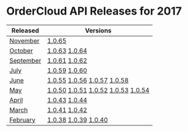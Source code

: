 # OrderCloud API Releases for 2017
| Released | Versions |
|---|---|
| [November](November/README.md) | [1.0.65](/November/v65.md)  |
| [October](October/README.md) | [1.0.63](/October/v63.md)  [1.0.64](/October/v64.md)  |
| [September](September/README.md) | [1.0.61](/September/v61.md)  [1.0.62](/September/v62.md)  |
| [July](July/README.md) | [1.0.59](/July/v59.md)  [1.0.60](/July/v60.md)  |
| [June](June/README.md) | [1.0.55](/June/v55.md)  [1.0.56](/June/v56.md)  [1.0.57](/June/v57.md)  [1.0.58](/June/v58.md)  |
| [May](May/README.md) | [1.0.50](/May/v50.md)  [1.0.51](/May/v51.md)  [1.0.52](/May/v52.md)  [1.0.53](/May/v53.md)  [1.0.54](/May/v54.md)  |
| [April](April/README.md) | [1.0.43](/April/v43.md)  [1.0.44](/April/v44.md)  |
| [March](March/README.md) | [1.0.41](/March/v41.md)  [1.0.42](/March/v42.md)  |
| [February](February/README.md) | [1.0.38](/February/v38.md)  [1.0.39](/February/v39.md)  [1.0.40](/February/v40.md)  |